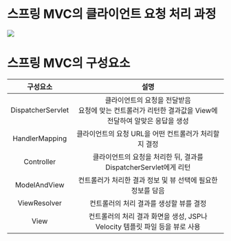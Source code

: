 
# 스프링 MVC의 클라이언트 요청 처리 과정
![](https://images.velog.io/images/withcolinsong/post/18ff134d-092d-48fe-907c-4f20897eb472/image.png)

# 스프링 MVC의 구성요소
|구성요소|설명|
|:-:|:-:|
DispatcherServlet|클라이언트의 요청을 전달받음<br> 요청에 맞는 컨트롤러가 리턴한 결과값을 View에 전달하여 알맞은 응답을 생성
HandlerMapping|클라이언트의 요청 URL을 어떤 컨트롤러가 처리할지 결정 
Controller|클라이언트의 요청을 처리한 뒤, 결과를 DispatcherServlet에게 리턴 
ModelAndView|컨트롤러가 처리한 결과 정보 및 뷰 선택에 필요한 정보를 담음 
ViewResolver|컨트롤러의 처리 결과를 생성할 뷰를 결정 
View|컨트롤러의 처리 결과 화면을 생성, JSP나 Velocity 템플릿 파일 등을 뷰로 사용 

